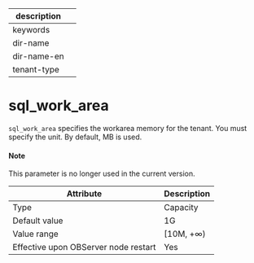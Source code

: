 |description||
|---|---|
|keywords||
|dir-name||
|dir-name-en||
|tenant-type||

sql_work_area
==================================

`sql_work_area` specifies the workarea memory for the tenant. You must specify the unit. By default, MB is used.

<main id="notice" type='explain'>
    <h4>Note</h4>
    <p>This parameter is no longer used in the current version. </p>
</main>


| **Attribute** | **Description** |
|------------------|------------|
| Type | Capacity |
| Default value | 1G |
| Value range | \[10M, +∞) |
| Effective upon OBServer node restart | Yes |



